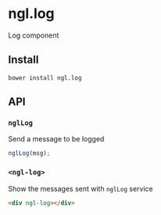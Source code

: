 ngl.log
=======

Log component

Install
-------

    bower install ngl.log

API
---

### `nglLog`

Send a message to be logged

```js
nglLog(msg);
```

### `<ngl-log>`

Show the messages sent with `nglLog` service

```html
<div ngl-log></div>
```
